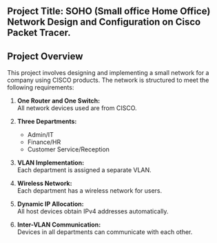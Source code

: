 ## Project Title: SOHO (Small office Home Office) Network Design and Configuration on Cisco Packet Tracer.

## Project Overview
This project involves designing and implementing a small network for a company using CISCO products. The network is structured to meet the following requirements:

1.  **One Router and One Switch:** 
    <br/> All  network devices used are from CISCO.

2.  **Three Departments:**
       - Admin/IT
       - Finance/HR
       - Customer Service/Reception

3.   **VLAN Implementation:** 
     <br/> Each department is assigned a separate VLAN.

4.   **Wireless Network:**
     <br/> Each department has a wireless network for users.

5.   **Dynamic IP Allocation:**
     <br/> All host devices obtain IPv4 addresses automatically.

6.   **Inter-VLAN Communication:**
     <br/> Devices in all departments can communicate with each other.
